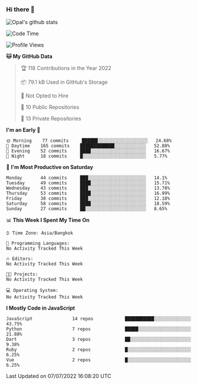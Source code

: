 ### Hi there 👋

![Opal's github stats](https://github-readme-stats.vercel.app/api?username=coolkidneversleep&count_private=true&show_icons=true&theme=radical)


<!--START_SECTION:waka-->
![Code Time](http://img.shields.io/badge/Code%20Time-0%20secs-blue)

![Profile Views](http://img.shields.io/badge/Profile%20Views-0-blue)

**🐱 My GitHub Data** 

> 🏆 118 Contributions in the Year 2022
 > 
> 📦 79.1 kB Used in GitHub's Storage 
 > 
> 🚫 Not Opted to Hire
 > 
> 📜 10 Public Repositories 
 > 
> 🔑 13 Private Repositories  
 > 
**I'm an Early 🐤** 

```text
🌞 Morning    77 commits     ██████░░░░░░░░░░░░░░░░░░░   24.68% 
🌆 Daytime    165 commits    █████████████░░░░░░░░░░░░   52.88% 
🌃 Evening    52 commits     ████░░░░░░░░░░░░░░░░░░░░░   16.67% 
🌙 Night      18 commits     █░░░░░░░░░░░░░░░░░░░░░░░░   5.77%

```
📅 **I'm Most Productive on Saturday** 

```text
Monday       44 commits     ███░░░░░░░░░░░░░░░░░░░░░░   14.1% 
Tuesday      49 commits     ████░░░░░░░░░░░░░░░░░░░░░   15.71% 
Wednesday    43 commits     ███░░░░░░░░░░░░░░░░░░░░░░   13.78% 
Thursday     53 commits     ████░░░░░░░░░░░░░░░░░░░░░   16.99% 
Friday       38 commits     ███░░░░░░░░░░░░░░░░░░░░░░   12.18% 
Saturday     58 commits     ████░░░░░░░░░░░░░░░░░░░░░   18.59% 
Sunday       27 commits     ██░░░░░░░░░░░░░░░░░░░░░░░   8.65%

```


📊 **This Week I Spent My Time On** 

```text
⌚︎ Time Zone: Asia/Bangkok

💬 Programming Languages: 
No Activity Tracked This Week

🔥 Editors: 
No Activity Tracked This Week

🐱‍💻 Projects: 
No Activity Tracked This Week

💻 Operating System: 
No Activity Tracked This Week

```

**I Mostly Code in JavaScript** 

```text
JavaScript               14 repos            ███████████░░░░░░░░░░░░░░   43.75% 
Python                   7 repos             █████░░░░░░░░░░░░░░░░░░░░   21.88% 
Dart                     3 repos             ██░░░░░░░░░░░░░░░░░░░░░░░   9.38% 
Ruby                     2 repos             █░░░░░░░░░░░░░░░░░░░░░░░░   6.25% 
Vue                      2 repos             █░░░░░░░░░░░░░░░░░░░░░░░░   6.25%

```



 Last Updated on 07/07/2022 16:08:20 UTC
<!--END_SECTION:waka-->
